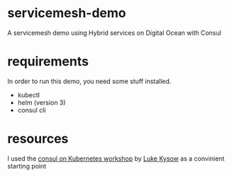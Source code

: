 # servicemesh-demo

A servicemesh demo using Hybrid services on Digital Ocean with Consul

# requirements

In order to run this demo, you need some stuff installed.

- kubectl
- helm (version 3)
- consul cli

# resources

I used the [consul on Kubernetes workshop](https://github.com/lkysow/consul-on-kubernetes-workshop) by [Luke Kysow](https://github.com/lkysow) as a convinient starting point
